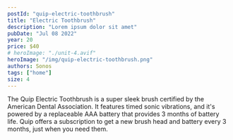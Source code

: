 ```yaml
---
postId: "quip-electric-toothbrush"
title: "Electric Toothbrush"
description: "Lorem ipsum dolor sit amet"
pubDate: "Jul 08 2022"
year: 20
price: $40
# heroImage: "./unit-4.avif"
heroImage: "/img/quip-electric-toothbrush.png"
authors: Sonos
tags: ["home"]
size: 4
---
```


The Quip Electric Toothbrush is a super sleek brush certified by the American Dental Association. It features timed sonic vibrations, and it's powered by a replaceable AAA battery that provides 3 months of battery life. Quip offers a subscription to get a new brush head and battery every 3 months, just when you need them.
